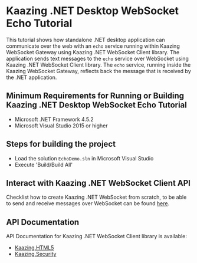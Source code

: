 # Kaazing .NET Desktop WebSocket Echo Tutorial

This tutorial shows how standalone .NET desktop application can communicate over the web with an `echo` service running within Kaazing WebSocket Gateway using Kaazing .NET WebSocket Client library. The application sends text messages to the `echo` service over WebSocket using Kaazing .NET WebSocket Client library.
The `echo` service, running inside the Kaazing WebSocket Gateway, reflects back the message that is received by the .NET application. 

## Minimum Requirements for Running or Building Kaazing .NET Desktop WebSocket Echo Tutorial

* Microsoft .NET Framework 4.5.2
* Microsoft Visual Studio 2015 or higher

## Steps for building the project

* Load the solution `EchoDemo.sln` in Microsoft Visual Studio
* Execute 'Build/Build All'

## Interact with Kaazing .NET WebSocket Client API

Checklist how to create Kaazing .NET WebSocket from scratch, to be able to send and receive messages
over WebSocket can be found [here](http://kaazing.com/doc/5.0/websocket_client_docs/dev-dotnet/o_dev_dotnet.html).

## API Documentation

API Documentation for Kaazing .NET WebSocket Client library is available:

* [Kaazing.HTML5](https://kaazing.com/doc/legacy/4.0/apidoc/client/dotnet/gateway/html/N_Kaazing_HTML5.htm)
* [Kaazing.Security](https://kaazing.com/doc/legacy/4.0/apidoc/client/dotnet/gateway/html/N_Kaazing_Security.htm)
